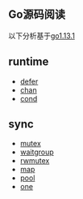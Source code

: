 Go源码阅读
---

以下分析基于[go1.13.1](https://gitee.com/glzsk/go/tree/release-branch.go1.13-study)

## runtime

* [defer](./runtime/defer.md)
* [chan](./runtime/chan.md)
* [cond](./runtime/cond.md)


## sync

* [mutex](./sync/mutex.md)
* [waitgroup](./sync/waitgroup.md)
* [rwmutex](./sync/rwmutex.md)
* [map](./sync/map.md)
* [pool](./sync/pool.md)
* [one](./sync/one.md)

